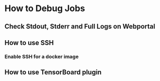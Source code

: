 # How to Debug Jobs

## Check Stdout, Stderr and Full Logs on Webportal

## How to use SSH 

### Enable SSH for a docker image

## How to use TensorBoard plugin